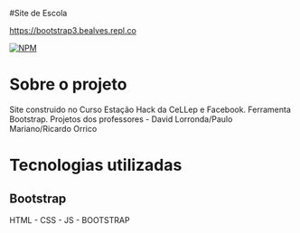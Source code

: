 #Site de Escola

https://bootstrap3.bealves.repl.co

[![NPM](https://img.shields.io/npm/l/react)](https://github.com/bea3853/Calculadora/blob/main/LICENSE)


#  Sobre o projeto
Site construido no Curso Estação Hack da CeLLep e Facebook.
Ferramenta Bootstrap.
Projetos dos professores -  David Lorronda/Paulo Mariano/Ricardo Orrico
  
  
#  Tecnologias utilizadas

## Bootstrap

HTML - CSS - JS - BOOTSTRAP



